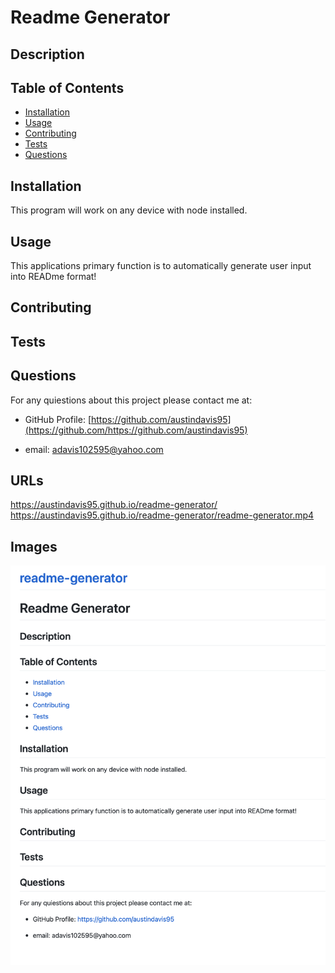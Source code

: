 # Readme Generator 

  
## Description
    

  
## Table of Contents
  
* [Installation](#installation)
* [Usage](#usage)
* [Contributing](#contributing)
* [Tests](#tests)
* [Questions](#questions)
  
## Installation
  
This program will work on any device with node installed.
  
## Usage
  
This applications primary function is to automatically generate user input into READme format!
  

  

  
## Contributing
  

  
## Tests
  

  
## Questions
  
For any quiestions about this project please contact me at:
  
* GitHub Profile: [https://github.com/austindavis95](https://github.com/https://github.com/austindavis95)
  
* email: adavis102595@yahoo.com

## URLs
https://austindavis95.github.io/readme-generator/
https://austindavis95.github.io/readme-generator/readme-generator.mp4

## Images

![](screenshot.png)

